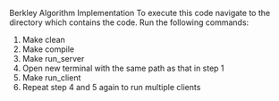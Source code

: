 Berkley Algorithm Implementation
To execute this code navigate to the directory which contains the code.
Run the following commands:
1. Make clean
2. Make compile
3. Make run_server
4. Open new terminal with the same path as that in step 1
5. Make run_client
6. Repeat step 4 and 5 again to run multiple clients
